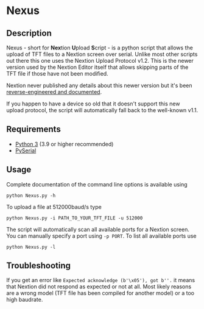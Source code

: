 # Nexus

## Description

Nexus - short for **Nex**tion **U**pload **S**cript - is a python script that allows the upload of TFT files to a Nextion screen over serial. Unlike most other scripts out there this one uses the Nextion Upload Protocol v1.2. This is the newer version used by the Nextion Editor itself that allows skipping parts of the TFT file if those have not been modified. 

Nextion never published any details about this newer version but it's been [reverse-engineered and documented](https://unofficialnextion.com/t/nextion-upload-protocol-v1-2-the-fast-one/1044).

If you happen to have a device so old that it doesn't support this new upload protocol, the script will automatically fall back to the well-known v1.1. 

## Requirements

* [Python 3](https://www.python.org/downloads/) (3.9 or higher recommended)
* [PySerial](https://pypi.org/project/pyserial/)

## Usage

Complete documentation of the command line options is available using

```
python Nexus.py -h
```

To upload a file at 512000baud/s type

```
python Nexus.py -i PATH_TO_YOUR_TFT_FILE -u 512000
```

The script will automatically scan all available ports for a Nextion screen. You can manually specify a port using `-p PORT`. To list all available ports use 

```
python Nexus.py -l
```

## Troubleshooting

If you get an error like `Expected acknowledge (b'\x05'), got b''.` it means that Nextion did not respond as expected or not at all. Most likely reasons are a wrong model (TFT file has been compiled for another model) or a too high baudrate.
